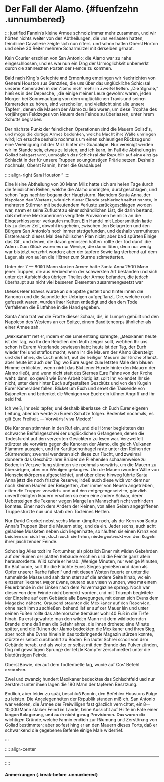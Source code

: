 # Der Fall der Alamo. {#fuenfzehn .unnumbered}

::: justified
**F**annin's kleine Armee schmolz immer mehr zusammen, und wir hörten nichts weiter
von den Abtheilungen, die uns verlassen hatten; feindliche Cavallerie zeigte
sich nun öfters, und schon hatten Oberst Horton und seine 30 Reiter mehrere
Scharmützel mit derselben gehabt.

Kein Courier erschien von San Antonio; die Alamo war zu nahe eingeschlossen, und
es war nun ein Ding der Unmöglichkeit unbemerkt durch die zahlreichen Posten der
Feinde zu kommen.

Bald nach King's Gefechte und Ermordung empfingen wir Nachrichten von General
Houston aus Ganzales, die uns über das unglückliche Schicksal unserer Kameraden
in der Alamo nicht mehr in Zweifel ließen. „Die Signale,“ hieß es in der
Depesche, „die einige meiner Leute gewohnt waren, jeden Morgen bei Sonnenaufgang
von dem unglücklichen Travis und seinen Kameraden zu hören, sind verschollen,
und vielleicht sind alle unsere Tapfern, denen die Mauern der Alamo zu lieb
waren, um diese Trophäe des vorjährigen Feldzuges von Neuem dem Feinde zu
überlassen, unter ihrem Schutte begraben.

Der nächste Punkt der feindlichen Operationen sind die Mauern Goliad's, und möge
die dortige Armee bedenken, welche Macht ihre Wälle umringen wird; ich ersuche
deshalb nochmals um einen schleunigen Rückzug und eine Vereinigung mit der Miliz
hinter der Guadalupe. Nur vereinigt werden wir im Stande sein, etwas zu leisten,
und ich kann, im Fall die Abtheilung in Goliad belagert wird, unmöglich das
Schicksal der Republik auf eine einzige Schlacht in der für unsere Truppen so
ungünstigen Prärie setzen. Deshalb nochmals, Oberst Fannin,
hinter die Guadalupe!

:::: align-right
Sam Houston.“
::::

Eine kleine Abtheilung von 30 Mann Miliz hatte sich am hellen Tage durch die
feindlichen Reihen, welche die Alamo umringten, durchgeschlagen, und schon Tags
nachher begann der Hauptsturm. Nachdem Santa Anna, der Napoleon des Westens, wie
sich dieser Elende prahlerisch selbst nannte, in mehreren Stürmen mit
bedeutendem Verluste zurückgeschlagen worden war, nahm er seine Zuflucht zu
einer schändlichen List, die darin bestand, daß mehrere Mexikanerinnen
vergiftete Provisionen heimlich an die Eingeschlossenen verkaufen mußten. Ein
Handel mit Lebensmitteln hatte bis zu dieser Zeit, obwohl insgeheim, zwischen
den Belagerten und den Bürgern San Antonio's noch immer stattgefunden, und
deshalb vermutheten Erstere auch dieses Mal den höllischen Plan nicht; aber bald
spürten Einige das Gift, und denen, die davon genossen hatten, rollte der Tod
durch die Adern. Zum Glück waren es nur Wenige, die daran litten, denn nur wenig
war bis jetzt verzehrt worden; aber der tapfere Bowie lag sterbend auf dem
Lager, als von außen die Hörner zum Sturme schmetterten.

Unter der 7 — 8000 Mann starken Armee hatte Santa Anna 2500 Mann jener Truppen,
die aus Verbrechern der schwersten Art bestanden und sich unter der Aufsicht des
übrigen Theiles der Armee befanden, die jedoch überhaupt aus nicht viel besseren
Elementen zusammengesetzt war.

Dieses Heer Bravos wurde an die Spitze gestellt und hinter ihnen die Kanonen und
die Bajonette der Uebrigen aufgepflanzt. Die, welche noch gefesselt waren,
wurden ihrer Ketten entledigt und den dem Tode Verfallenen die Blutfahne in die
Hand gegeben.

Santa Anna trat vor die Fronte dieser Schaar, die, in Lumpen gehüllt und den
Napoleon des Westens an der Spitze, einem Banditencorps ähnlicher als einer
Armee sah.

„Mexikaner!“ rief er, indem er die Linie entlang sprengte, „Mexikaner! heute ist
der Tag, wo Ihr den Rebellen den Muth zeigen sollt, welchen Ihr uns schon in
Eurem Vaterlande bewiesen habt; heute ist der Tag, der Euch wieder frei und
straflos macht, wenn Ihr die Mauern der Alamo übersteigt und die Fahne, die Euch
anführt, auf die heiligen Mauern der Kirche pflanzt; aber heute ist auch der
Tag, wo Eure Augen zum letzten Male den blauen Himmel erblickten, wenn nicht das
Blut jener Hunde hinter den Mauern der Alamo fließt, und wenn nicht statt des
Sternes Eure Fahne von der Kirche weht; dann, so gewiß wie Eure Arbeit blutig
ist, sollt Ihr, vollendet Ihr sie nicht, unter dem hinter Euch aufgestellten
Geschütz und von den Kugeln Eurer Kameraden fallen. Blicket um Euch und sehet
die Tausende von Bajonetten und bedenket die Wenigen vor Euch: ein kühner
Angriff und Ihr seid frei.

Ich weiß, Ihr seid tapfer, und deshalb überlasse ich Euch Eurer eigenen Leitung,
aber ich werde zu Eurem Schutze folgen. Bedenket nochmals, es gilt Eure
Freiheit. — Vorwärts! viva Mexico!“

Die Kanonen stimmten in den Ruf ein, und die Hörner begleiteten das schwache
Beifallsgeschrei der unglücklichen Gefangenen, denen die Todesfurcht auf den
verzerrten Gesichtern zu lesen war. Verzweifelt stürzten sie vorwärts gegen die
Kanonen der Alamo, die gleich Vulkanen Flammen ausspien, und ihr
Kartätschenhagel raste unter den Reihen der Stürmenden; zweimal wendeten sich
diese zur Flucht, und zweimal donnerte das Geschütz ihrer Brüder die Fliehenden
schaarenweise zu Boden; in Verzweiflung stürmten sie nochmals vorwärts, um die
Mauern zu übersteigen, aber nur Wenigen gelang es. Um die Mauern wurden Wälle
von Menschenkörpern aufgeschichtet, und über diese hinweg führte Santa Anna
jetzt die noch frische Reserve; indeß auch diese wich vor dem nur noch kleinen
Haufen der Belagerten, aber immer von Neuem angetrieben, eilten die Truppen
vorwärts, und auf den entgegengesetzten, gänzlich unvertheidigten Mauern
erschien so eben eine andere Schaar, deren Uebersteigen die Texaner wegen Mangel
an Mannschaft nicht verhindern konnten. Einer nach dem Andern der kleinen, von
allen Seiten angegriffenen Truppe stürzte nun und starb den Tod eines Helden.

Nur David Crocket nebst sechs Mann kämpfte noch, als der Kern von Santa Anna's
Truppen über die Mauern stieg, und da ein. Jeder sechs, auch acht geladene
Musketen neben sich liegen hatte, so häuften sie einen Kranz von Leichen um sich
her; doch auch sie fielen, niedergestreckt von den Kugeln ihrer jauchzenden
Feinde.

Schon lag Alles todt im Fort umher, als plötzlich Einer mit wilden Gebehrden auf
den Ruinen der platten Gebäude erschien und die Feinde ganz allein
herausforderte. Wild schrie er herab: „Wenige Minuten, nur wenige Minuten, Ihr
Bluthunde, sollt Ihr die Früchte Eures Sieges genießen und dann als Opfer
unserer Rache fallen!“ und mit diesen Worten feuerte er unter die tummelnde
Masse und sah dann starr auf die andere Seite hinab, wo ein einzelner Texaner,
Major Evans, blutend aus vielen Wunden, wild mit einem Feuerbrande in der Linken
nach dem Pulvermagazine sprang. Noch war dieser von dem Feinde nicht bemerkt
worden, und mit Triumph begleitete der Einzelne auf dem Gebäude alle Bewegungen,
mit denen sich Evans dem Magazine näherte. Grausend staunten die Mexikaner auf
den Rasenden, ohne nach ihm zu schießen; behend lief er auf der Mauer hin und
unter seinen Fußen rollte das alte morsche Gemäuer wohl 40 Fuß in die Tiefe
hinab. Da erst gewahrte man den wilden Mann mit dem wildlodernden Brande, ohne
daß man die Gefahr ahnte, die ihnen drohete; eine Minute später, und die Ruinen
der Alamo bedeckten die Mexikaner und ihren Sieg, aber noch ehe Evans hinein in
das todbringende Magazin stürzen konnte, stürzte er selbst durchbohrt zu Boden.
Ein lauter Schrei scholl von dem Gebände herab, und als wollte er selbst mit dem
Brande das Pulver zünden, flog mit gewaltigem Sprunge der letzte Kämpfer
zerschmettert unter die blutdürstigen Feinde.

Oberst Bowie, der auf dem Todtenbette lag, wurde auf Cos' Befehl erstochen.

Zwei und zwanzig hundert Mexikaner bedeckten das Schlachtfeld und nur zerstreut
unter ihnen lagen die 180 Mann der tapferen Besatzung.

Endlich, aber leider zu spät, beschloß Fannin, den Befehlen Houstons Folge zu
leisten. Die Angelegenheiten der Republik standen mißlich. San Antonio war
verloren, die Armee der Freiwilligen fast gänzlich vernichtet, ein 8— 10,000
Mann starker Feind im Lande, keine Aussicht auf Hülfe im Falle einer langen
Belagerung, und auch nicht genug Provisionen. Das waren die wichtigen Gründe,
welche Fannin endlich zur Räumung und Zerstörung von Goliad bestimmten; aber so
fest hing er an den Mauern dieses Forts, daß er schwankend die gegebenen Befehle
einige Male widerrief.

:::


:::: align-center
****
::::

#### **Anmerkungen** {.break-before .unnumbered}
